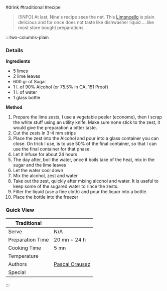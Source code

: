 #drink #traditional #recipe

> [!INFO]
> At last, Nine's recipe sees the net. This [Limoncello](http://en.wikipedia.org/wiki/Limoncello) is plain delicious and for once does not taste like dishwasher liquid ....like most store bought preparations

:::two-columns-plain

### Details
**Ingredients**

- 5 limes
- 2 lime leaves
- 600 gr of Sugar
- 1 l. of 90% Alcohol (or 75.5% in CA, 151 Proof)
- 1 l. of water
- 1 glass bottle


**Method**

1. Prepare the lime zests, I use a vegetable peeler (econome), then I scrap the white stuff using an utility knife. Make sure none stick to the zest, it would give the preparation a bitter taste.
2. Cut the zests in 3-4 mm strips
3. Place the zest into the Alcohol and pour into a glass container you can close. On trick I use, is to use 50% of the final container, so that I can use the final container for that phase.
4. Let it infuse for about 24 hours
5. The day after, boil the water, once it boils take of the heat, mix in the sugar and the lime leaves
6. Let the water cool down
7. Mix the alcohol, zest and water
8. Take out the zest, quickly after mixing alcohol and water. It is useful to keep some of the sugared water to rince the zests.
9. Filter the liquid (use a fine cloth) and pour the liquor into a bottle.
10. Place the bottle into the freezer



### Quick View
| Traditional      |                                                |
| ---------------- | ---------------------------------------------- |
| Serve            | N/A                                            |
| Preparation Time | 20 mn + 24 h                                   |
| Cooking Time     | 5 mn                                           |
| Temperature      |                                                |
| Authors          | [Pascal Crausaz](mailto:pascal@askpascal.com)  |
| Special          |                                                |

:::

